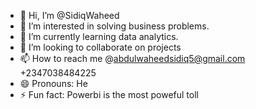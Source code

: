 - 👋 Hi, I’m @SidiqWaheed
- 👀 I’m interested in solving business problems.
- 🌱 I’m currently learning data analytics.
- 💞️ I’m looking to collaborate on projects
- 📫 How to reach me @abdulwaheedsidiq5@gmail.com +2347038484225
- 😄 Pronouns: He
- ⚡ Fun fact: Powerbi is the most poweful toll

<!---
SidiqWaheed/SidiqWaheed is a ✨ special ✨ repository because its `README.md` (this file) appears on your GitHub profile.
You can click the Preview link to take a look at your changes.
--->
